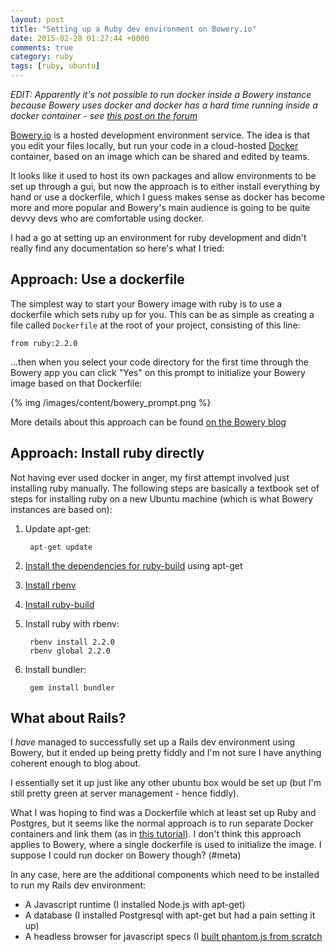 ```yaml
---
layout: post
title: "Setting up a Ruby dev environment on Bowery.io"
date: 2015-02-28 01:27:44 +0000
comments: true
category: ruby
tags: [ruby, ubuntu]
---
```

_EDIT: Apparently it's not possible to run docker inside a Bowery instance
because Bowery uses docker and docker has a hard time running inside a docker
container - see [this post on the forum](https://groups.google.com/forum/#!topic/bowery/WsXWzWghwVc)_

[Bowery.io](http://bowery.io/) is a hosted development environment service.
The idea is that you edit your files locally, but run your code in a cloud-hosted
[Docker](https://www.docker.com/) container, based on an image which can be
shared and edited by teams.

It looks like it used to host its own packages and allow environments to be
set up through a gui, but now the approach is to either install everything by
hand or use a dockerfile, which I guess makes sense as docker has become more
and more popular and Bowery's main audience is going to be quite devvy devs
who are comfortable using docker.

I had a go at setting up an environment for ruby development and didn't really
find any documentation so here's what I tried:

Approach: Use a dockerfile
--------------------------
The simplest way to start your Bowery image with ruby is to use a dockerfile
which sets ruby up for you. This can be as simple as creating a file called
`Dockerfile` at the root of your project, consisting of this line:

    from ruby:2.2.0

...then when you select your code directory for the first time through the
Bowery app you can click "Yes" on this prompt to initialize your Bowery image
based on that Dockerfile:

{% img /images/content/bowery_prompt.png %}

More details about this approach can be found [on the Bowery blog](http://bowery.io/posts/dockerfile-support/)

Approach: Install ruby directly
-------------------------------
Not having ever used docker in anger, my first attempt involved just
installing ruby manually. The following steps are
basically a textbook set of steps for installing ruby on a new Ubuntu machine
(which is what Bowery instances are based on):

1. Update apt-get:

        apt-get update

2. [Install the dependencies for ruby-build](https://github.com/sstephenson/ruby-build/wiki#suggested-build-environment)
using apt-get

2. [Install rbenv](https://github.com/sstephenson/rbenv)

3. [Install ruby-build](https://github.com/sstephenson/ruby-build)

4. Install ruby with rbenv:

        rbenv install 2.2.0
        rbenv global 2.2.0

5. Install bundler:

        gem install bundler

What about Rails?
-----------------
I _have_ managed to successfully set up a Rails dev environment using Bowery,
but it ended up being pretty fiddly and I'm not sure I have anything coherent
enough to blog about.

I essentially set it up just like any other ubuntu box would be set up (but
I'm still pretty green at server management - hence fiddly).

What I was hoping
to find was a Dockerfile which at least set up Ruby and Postgres, but it seems
like the normal approach is to run separate Docker containers and link them
(as in [this tutorial](http://allenwei.cn/setup-rails-development-environment-with-docker/)).
I don't think this approach applies to Bowery, where a single dockerfile is
used to initialize the image. I suppose I could run docker on Bowery though? (#meta)

In any case, here are the additional components which need to be installed to
run my Rails dev environment:

  * A Javascript runtime (I installed Node.js with apt-get)
  * A database (I installed Postgresql with apt-get but had a pain setting it up)
  * A headless browser for javascript specs (I [built phantom.js from
    scratch](http://phantomjs.org/build.html)


